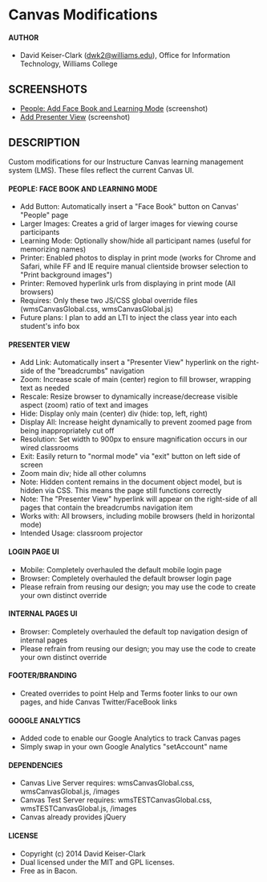 # Canvas Modifications

#### AUTHOR
* David Keiser-Clark (dwk2@williams.edu), Office for Information Technology, Williams College

## SCREENSHOTS
* [People: Add Face Book and Learning Mode](http://www.screencast.com/t/KFZZo4VF2 "People: Add Face Book and Learning Mode") (screenshot)
* [Add Presenter View](http://www.screencast.com/t/mclVJfL28 "Add Presenter View") (screenshot)

## DESCRIPTION
Custom modifications for our Instructure Canvas learning management system (LMS). These files reflect the current Canvas UI.

#### PEOPLE: FACE BOOK AND LEARNING MODE
* Add Button: Automatically insert a "Face Book" button on Canvas' "People" page
* Larger Images: Creates a grid of larger images for viewing course participants
* Learning Mode: Optionally show/hide all participant names (useful for memorizing names)
* Printer: Enabled photos to display in print mode (works for Chrome and Safari, while FF and IE require manual clientside browser selection to "Print background images")
* Printer: Removed hyperlink urls from displaying in print mode (All browsers)
* Requires: Only these two JS/CSS global override files (wmsCanvasGlobal.css, wmsCanvasGlobal.js)
* Future plans: I plan to add an LTI to inject the class year into each student's info box

#### PRESENTER VIEW
* Add Link: Automatically insert a "Presenter View" hyperlink on the right-side of the "breadcrumbs" navigation
* Zoom: Increase scale of main (center) region to fill browser, wrapping text as needed
* Rescale: Resize browser to dynamically increase/decrease visible aspect (zoom) ratio of text and images
* Hide: Display only main (center) div (hide: top, left, right)
* Display All: Increase height dynamically to prevent zoomed page from being inappropriately cut off
* Resolution: Set width to 900px to ensure magnification occurs in our wired classrooms
* Exit: Easily return to "normal mode" via "exit" button on left side of screen
* Zoom main div; hide all other columns
* Note: Hidden content remains in the document object model, but is hidden via CSS. This means the page still functions correctly
* Note: The "Presenter View" hyperlink will appear on the right-side of all pages that contain the breadcrumbs navigation item
* Works with: All browsers, including mobile browsers (held in horizontal mode)
* Intended Usage: classroom projector

#### LOGIN PAGE UI
* Mobile: Completely overhauled the default mobile login page
* Browser: Completely overhauled the default browser login page
* Please refrain from reusing our design; you may use the code to create your own distinct override

#### INTERNAL PAGES UI
* Browser: Completely overhauled the default top navigation design of internal pages
* Please refrain from reusing our design; you may use the code to create your own distinct override

#### FOOTER/BRANDING
* Created overrides to point Help and Terms footer links to our own pages, and hide Canvas Twitter/FaceBook links

#### GOOGLE ANALYTICS
* Added code to enable our Google Analytics to track Canvas pages
* Simply swap in your own Google Analytics "setAccount" name

#### DEPENDENCIES
* Canvas Live Server requires: wmsCanvasGlobal.css, wmsCanvasGlobal.js, /images
* Canvas Test Server requires: wmsTESTCanvasGlobal.css, wmsTESTCanvasGlobal.js, /images
* Canvas already provides jQuery

#### LICENSE
* Copyright (c) 2014 David Keiser-Clark
* Dual licensed under the MIT and GPL licenses.
* Free as in Bacon.
